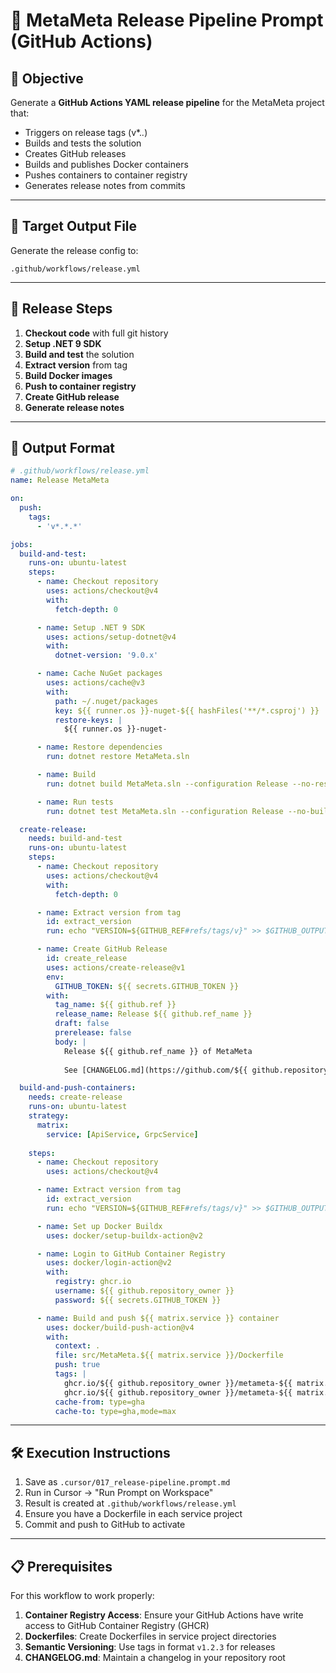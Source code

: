 # 🚀 MetaMeta Release Pipeline Prompt (GitHub Actions)

## 🎯 Objective
Generate a **GitHub Actions YAML release pipeline** for the MetaMeta project that:

- Triggers on release tags (v*.*.*)
- Builds and tests the solution
- Creates GitHub releases
- Builds and publishes Docker containers
- Pushes containers to container registry
- Generates release notes from commits

---

## 📁 Target Output File

Generate the release config to:
```
.github/workflows/release.yml
```

---

## 🔧 Release Steps

1. **Checkout code** with full git history
2. **Setup .NET 9 SDK**
3. **Build and test** the solution
4. **Extract version** from tag
5. **Build Docker images**
6. **Push to container registry**
7. **Create GitHub release**
8. **Generate release notes**

---

## 🧪 Output Format

```yaml
# .github/workflows/release.yml
name: Release MetaMeta

on:
  push:
    tags:
      - 'v*.*.*'

jobs:
  build-and-test:
    runs-on: ubuntu-latest
    steps:
      - name: Checkout repository
        uses: actions/checkout@v4
        with:
          fetch-depth: 0

      - name: Setup .NET 9 SDK
        uses: actions/setup-dotnet@v4
        with:
          dotnet-version: '9.0.x'

      - name: Cache NuGet packages
        uses: actions/cache@v3
        with:
          path: ~/.nuget/packages
          key: ${{ runner.os }}-nuget-${{ hashFiles('**/*.csproj') }}
          restore-keys: |
            ${{ runner.os }}-nuget-

      - name: Restore dependencies
        run: dotnet restore MetaMeta.sln

      - name: Build
        run: dotnet build MetaMeta.sln --configuration Release --no-restore

      - name: Run tests
        run: dotnet test MetaMeta.sln --configuration Release --no-build --verbosity normal

  create-release:
    needs: build-and-test
    runs-on: ubuntu-latest
    steps:
      - name: Checkout repository
        uses: actions/checkout@v4
        with:
          fetch-depth: 0

      - name: Extract version from tag
        id: extract_version
        run: echo "VERSION=${GITHUB_REF#refs/tags/v}" >> $GITHUB_OUTPUT

      - name: Create GitHub Release
        id: create_release
        uses: actions/create-release@v1
        env:
          GITHUB_TOKEN: ${{ secrets.GITHUB_TOKEN }}
        with:
          tag_name: ${{ github.ref }}
          release_name: Release ${{ github.ref_name }}
          draft: false
          prerelease: false
          body: |
            Release ${{ github.ref_name }} of MetaMeta
            
            See [CHANGELOG.md](https://github.com/${{ github.repository }}/blob/main/CHANGELOG.md) for details.

  build-and-push-containers:
    needs: create-release
    runs-on: ubuntu-latest
    strategy:
      matrix:
        service: [ApiService, GrpcService]
    
    steps:
      - name: Checkout repository
        uses: actions/checkout@v4

      - name: Extract version from tag
        id: extract_version
        run: echo "VERSION=${GITHUB_REF#refs/tags/v}" >> $GITHUB_OUTPUT

      - name: Set up Docker Buildx
        uses: docker/setup-buildx-action@v2

      - name: Login to GitHub Container Registry
        uses: docker/login-action@v2
        with:
          registry: ghcr.io
          username: ${{ github.repository_owner }}
          password: ${{ secrets.GITHUB_TOKEN }}

      - name: Build and push ${{ matrix.service }} container
        uses: docker/build-push-action@v4
        with:
          context: .
          file: src/MetaMeta.${{ matrix.service }}/Dockerfile
          push: true
          tags: |
            ghcr.io/${{ github.repository_owner }}/metameta-${{ matrix.service }}:latest
            ghcr.io/${{ github.repository_owner }}/metameta-${{ matrix.service }}:${{ steps.extract_version.outputs.VERSION }}
          cache-from: type=gha
          cache-to: type=gha,mode=max
```

---

## 🛠 Execution Instructions

1. Save as `.cursor/017_release-pipeline.prompt.md`
2. Run in Cursor → "Run Prompt on Workspace"
3. Result is created at `.github/workflows/release.yml`
4. Ensure you have a Dockerfile in each service project
5. Commit and push to GitHub to activate

---

## 📋 Prerequisites

For this workflow to work properly:

1. **Container Registry Access**: Ensure your GitHub Actions have write access to GitHub Container Registry (GHCR)
2. **Dockerfiles**: Create Dockerfiles in service project directories
3. **Semantic Versioning**: Use tags in format `v1.2.3` for releases
4. **CHANGELOG.md**: Maintain a changelog in your repository root 